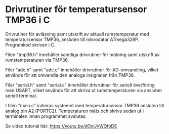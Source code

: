 # Drivrutiner för temperatursensor TMP36 i C
Drivrutiner för avläsning samt utskrift av aktuell rumstemperatur med temperatursensor TMP36, 
ansluten till mikrodator ATmega328P. Programkod skriven i C.

Filen "tmp36.h" innehåller samtliga drivrutiner för mätning samt utskrift av rumstemperaturen via TMP36.

Filer "adc.h" samt "adc.c" innehåller drivrutiner för AD-omvandling, vilket används för att omvandla
den analoga insignalen från TMP36.

Filer "serial.h" samt "serial.c" innehåller drivrutiner för seriell överföring med USART, 
vilket används för att skriva ut rumstemperaturen via ansluten seriell terminal.

I filen "main.c" initieras systemet med temperatursensor TMP36 ansluten till analog pin A2 (PORTC2).
Temperaturen mäts och skrivs sedan ut i terminalen innan programmet avslutas.

Se video tutorial här:
https://youtu.be/dOoUvWOfoDE